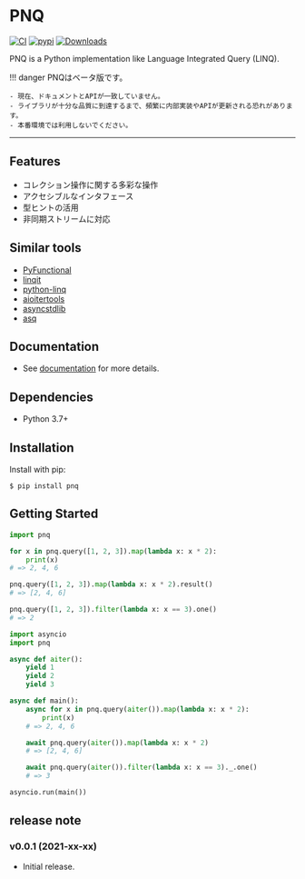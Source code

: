 # PNQ

[![CI](https://github.com/sasano8/pnq/actions/workflows/test.yml/badge.svg)](https://github.com/sasano8/pnq/actions)
[![pypi](https://img.shields.io/pypi/v/pnq.svg)](https://pypi.python.org/pypi/pnq)
[![Downloads](https://pepy.tech/badge/pnq/month)](https://pepy.tech/project/pnq)

PNQ is a Python implementation like Language Integrated Query (LINQ).

!!! danger
    PNQはベータ版です。

    - 現在、ドキュメントとAPIが一致していません。
    - ライブラリが十分な品質に到達するまで、頻繁に内部実装やAPIが更新される恐れがあります。
    - 本番環境では利用しないでください。

---


## Features

- コレクション操作に関する多彩な操作
- アクセシブルなインタフェース
- 型ヒントの活用
- 非同期ストリームに対応

## Similar tools

- [PyFunctional](https://github.com/EntilZha/PyFunctional)
- [linqit](https://github.com/avilum/linqit)
- [python-linq](https://github.com/jakkes/python-linq)
- [aioitertools](https://github.com/omnilib/aioitertools)
- [asyncstdlib](https://github.com/maxfischer2781/asyncstdlib)
- [asq](https://github.com/sixty-north/asq)

## Documentation

- See [documentation](https://sasano8.github.io/pnq/) for more details.

## Dependencies

- Python 3.7+

## Installation

Install with pip:

```shell
$ pip install pnq
```

## Getting Started

``` python
import pnq

for x in pnq.query([1, 2, 3]).map(lambda x: x * 2):
    print(x)
# => 2, 4, 6

pnq.query([1, 2, 3]).map(lambda x: x * 2).result()
# => [2, 4, 6]

pnq.query([1, 2, 3]).filter(lambda x: x == 3).one()
# => 2
```

``` python
import asyncio
import pnq

async def aiter():
    yield 1
    yield 2
    yield 3

async def main():
    async for x in pnq.query(aiter()).map(lambda x: x * 2):
        print(x)
    # => 2, 4, 6

    await pnq.query(aiter()).map(lambda x: x * 2)
    # => [2, 4, 6]

    await pnq.query(aiter()).filter(lambda x: x == 3)._.one()
    # => 3

asyncio.run(main())
```

## release note

### v0.0.1 (2021-xx-xx)

* Initial release.